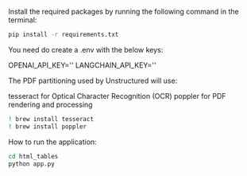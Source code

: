 Install the required packages by running the following command in the terminal:

```bash
pip install -r requirements.txt
```

You need do create a .env with the below keys:

OPENAI_API_KEY=''
LANGCHAIN_API_KEY=''

The PDF partitioning used by Unstructured will use:

tesseract for Optical Character Recognition (OCR)
poppler for PDF rendering and processing

```bash
! brew install tesseract
! brew install poppler
```

How to run the application:

```bash
cd html_tables
python app.py
```